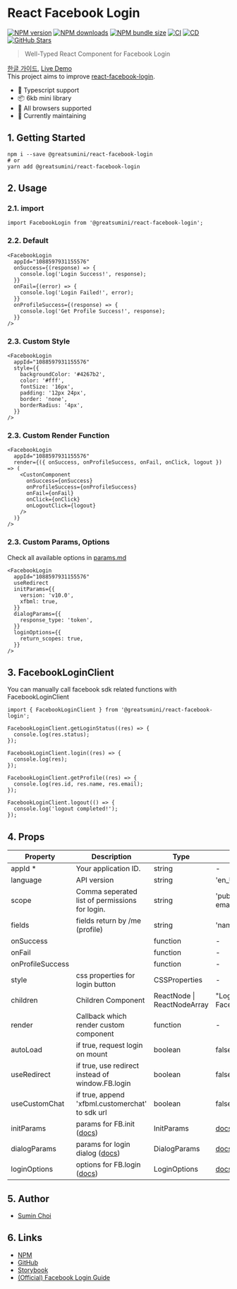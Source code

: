 # React Facebook Login

[![NPM version](https://img.shields.io/npm/v/@greatsumini/react-facebook-login)](https://www.npmjs.com/package/@greatsumini/react-facebook-login)
[![NPM downloads](https://img.shields.io/npm/dt/@greatsumini/react-facebook-login)](https://www.npmjs.com/package/@greatsumini/react-facebook-login)
[![NPM bundle size](https://img.shields.io/bundlephobia/min/@greatsumini/react-facebook-login)](https://www.npmjs.com/package/@greatsumini/react-facebook-login)
[![CI](https://img.shields.io/github/workflow/status/greatSumini/react-facebook-login/CI?label=CI)](https://github.com/greatSumini/react-facebook-login/actions/workflows/ci.yml)
[![CD](https://img.shields.io/github/workflow/status/greatSumini/react-facebook-login/CD?label=CD)](https://github.com/greatSumini/react-facebook-login/actions/workflows/cd.yml)
[![GitHub Stars](https://img.shields.io/github/stars/greatSumini/react-facebook-login?style=social)](https://github.com/greatSumini/react-facebook-login)

> Well-Typed React Component for Facebook Login

[한글 가이드](https://sumini.dev/guide/016-react-facebook-login/), [Live Demo](https://sumini.dev/react-facebook-login)<br>
This project aims to improve [react-facebook-login](https://github.com/keppelen/react-facebook-login).

- 💙 Typescript support
- 📦 6kb mini library
- 👫 All browsers supported
- 🏃 Currently maintaining

## 1. Getting Started

```shell
npm i --save @greatsumini/react-facebook-login
# or
yarn add @greatsumini/react-facebook-login
```

## 2. Usage

### 2.1. import

```tsx
import FacebookLogin from '@greatsumini/react-facebook-login';
```

### 2.2. Default

```tsx
<FacebookLogin
  appId="1088597931155576"
  onSuccess={(response) => {
    console.log('Login Success!', response);
  }}
  onFail={(error) => {
    console.log('Login Failed!', error);
  }}
  onProfileSuccess={(response) => {
    console.log('Get Profile Success!', response);
  }}
/>
```

### 2.3. Custom Style

```tsx
<FacebookLogin
  appId="1088597931155576"
  style={{
    backgroundColor: '#4267b2',
    color: '#fff',
    fontSize: '16px',
    padding: '12px 24px',
    border: 'none',
    borderRadius: '4px',
  }}
/>
```

### 2.3. Custom Render Function

```tsx
<FacebookLogin
  appId="1088597931155576"
  render={({ onSuccess, onProfileSuccess, onFail, onClick, logout }) => (
    <CustonComponent
      onSuccess={onSuccess}
      onProfileSuccess={onProfileSuccess}
      onFail={onFail}
      onClick={onClick}
      onLogoutClick={logout}
    />
  )}
/>
```

### 2.3. Custom Params, Options

Check all available options in [params.md](https://github.com/greatSumini/react-facebook-login/blob/master/docs/params.md)

```tsx
<FacebookLogin
  appId="1088597931155576"
  useRedirect
  initParams={{
    version: 'v10.0',
    xfbml: true,
  }}
  dialogParams={{
    response_type: 'token',
  }}
  loginOptions={{
    return_scopes: true,
  }}
/>
```

## 3. FacebookLoginClient

You can manually call facebook sdk related functions with FacebookLoginClient

```tsx
import { FacebookLoginClient } from '@greatsumini/react-facebook-login';

FacebookLoginClient.getLoginStatus((res) => {
  console.log(res.status);
});

FacebookLoginClient.login((res) => {
  console.log(res);
});

FacebookLoginClient.getProfile((res) => {
  console.log(res.id, res.name, res.email);
});

FacebookLoginClient.logout(() => {
  console.log('logout completed!');
});
```

## 4. Props

| Property         | Description                                                                                                                     | Type                        | Default                                                                                             |
| ---------------- | ------------------------------------------------------------------------------------------------------------------------------- | --------------------------- | --------------------------------------------------------------------------------------------------- |
| appId \*         | Your application ID.                                                                                                            | string                      | -                                                                                                   |
| language         | API version                                                                                                                     | string                      | 'en_US'                                                                                             |
| scope            | Comma seperated list of permissions for login.                                                                                  | string                      | 'public_profile, email'                                                                             |
| fields           | fields return by /me (profile)                                                                                                  | string                      | 'name,email,picture'                                                                                |
| onSuccess        |                                                                                                                                 | function                    | -                                                                                                   |
| onFail           |                                                                                                                                 | function                    | -                                                                                                   |
| onProfileSuccess |                                                                                                                                 | function                    | -                                                                                                   |
| style            | css properties for login button                                                                                                 | CSSProperties               | -                                                                                                   |
| children         | Children Component                                                                                                              | ReactNode \| ReactNodeArray | "Login with Facebook"                                                                               |
| render           | Callback which render custom component                                                                                          | function                    | -                                                                                                   |
| autoLoad         | if true, request login on mount                                                                                                 | boolean                     | false                                                                                               |
| useRedirect      | if true, use redirect instead of window.FB.login                                                                                | boolean                     | false                                                                                               |
| useCustomChat    | if true, append 'xfbml.customerchat' to sdk url                                                                                 | boolean                     | false                                                                                               |
| initParams       | params for FB.init ([docs](https://github.com/greatSumini/react-facebook-login/blob/master/docs/params.md#1-initparams))        | InitParams                  | [docs](https://github.com/greatSumini/react-facebook-login/blob/master/docs/params.md#1-initparams) |
| dialogParams     | params for login dialog ([docs](https://github.com/greatSumini/react-facebook-login/blob/master/docs/params.md#2-dialogparams)) | DialogParams                | [docs](https://github.com/greatSumini/react-facebook-login/blob/master/docs/params.md#1-initparams) |
| loginOptions     | options for FB.login ([docs](https://github.com/greatSumini/react-facebook-login/blob/master/docs/params.md#3-loginoptions))    | LoginOptions                | [docs](https://github.com/greatSumini/react-facebook-login/blob/master/docs/params.md#1-initparams) |

## 5. Author

- [Sumin Choi](https://sumini.dev)

## 6. Links

- [NPM](https://www.npmjs.com/package/@greatsumini/react-facebook-login)
- [GitHub](https://github.com/greatSumini/react-facebook-login)
- [Storybook](https://sumini.dev/react-facebook-login)
- [(Official) Facebook Login Guide](https://developers.facebook.com/docs/facebook-login/web)
